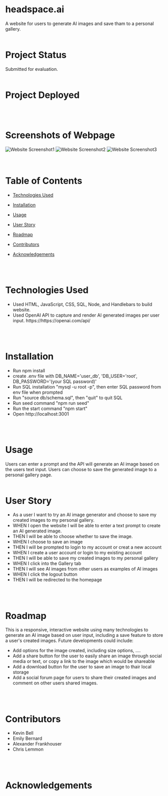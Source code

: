 # headspace.ai  
A website for users to generate AI images and save tham to a personal gallery.
<br>
<br>
# Project Status
Submitted for evaluation.
<br>
<br>
# Project Deployed
<br>
<br>

# Screenshots of Webpage
<img src="" alt="Website Screenshot1">
<img src="" alt="Website Screenshot2">
<img src="" alt="Website Screenshot3">
<br>
<br>
<br>

# Table of Contents

  * [Technologies Used](#technologies-used)

  * [Installation](#installation)

  * [Usage](#usage)
  
  * [User Story](#user-story)
  
  * [Roadmap](#roadmap)
  
  * [Contributors](#contributors)

  * [Acknowledgements](#acknowledgements)
<br>
<br>

# Technologies Used
<ul>
<li>Used HTML, JavaScript, CSS, SQL, Node, and Handlebars to build website.
<li>Used OpenAI API to capture and render AI generated images per user input. https://https://openai.com/api/ 
</ul>
<br>
<br>

# Installation
<ul>
<li>Run npm install
<li>create .env file with DB_NAME='user_db', 'DB_USER='root', DB_PASSWORD='(your SQL password)'
<li>Run SQL installation "mysql -u root -p", then enter SQL password from env file when prompted
<li>Run "source db/schema.sql", then "quit" to quit SQL
<li>Run seed command "npm run seed"
<li>Run the start command "npm start"
<li>Open http://localhost:3001
</ul>
<br>
<br>

# Usage
Users can enter a prompt and the API will generate an AI image based on the users text input.
Users can choose to save the generated image to a personal gallery page.
<br>
<br>

# User Story
<ul>
<li>As a user I want to try an AI image generator and choose to save my created images to my personal gallery.
<li>WHEN I open the website I will be able to enter a text prompt to create an AI generated image.
<li>THEN I will be able to choose whether to save the image.
<li>WHEN I choose to save an image
<li>THEN I will be prompted to login to my account or creat a new account
<li>WHEN I create a user account or login to my existing account
<li>THEN I will be able to save my created images to my personal gallery
<li>WHEN I click into the Gallery tab 
<li>THEN I will see AI images from other users as examples of AI images
<li>WHEN I click the logout button 
<li>THEN I will be redirected to the homepage
</ul>
<br>
<br>

# Roadmap
This is a responsive, interactive website using many technologies to generate an AI image based on user input, including a save feature to store a user's created images. Future developments could include:
<ul>
<li>Add options for the image created, including size options, ....
<li>Add a share button for the user to easily share an image through social media or text, or copy a link to the image which would be shareable
<li>Add a download button for the user to save an image to thair local storage
<li>Add a social forum page for users to share their created images and comment on other users shared images.
</ul>
<br>
<br>

# Contributors
<ul>
<li>Kevin Bell
<li>Emily Bernard
<li>Alexander Frankhouser
<li>Chris Lemmon
</ul>
<br>
<br>

# Acknowledgements